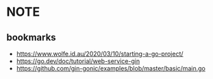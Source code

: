 # NOTE

## bookmarks

- https://www.wolfe.id.au/2020/03/10/starting-a-go-project/
- https://go.dev/doc/tutorial/web-service-gin
- https://github.com/gin-gonic/examples/blob/master/basic/main.go
